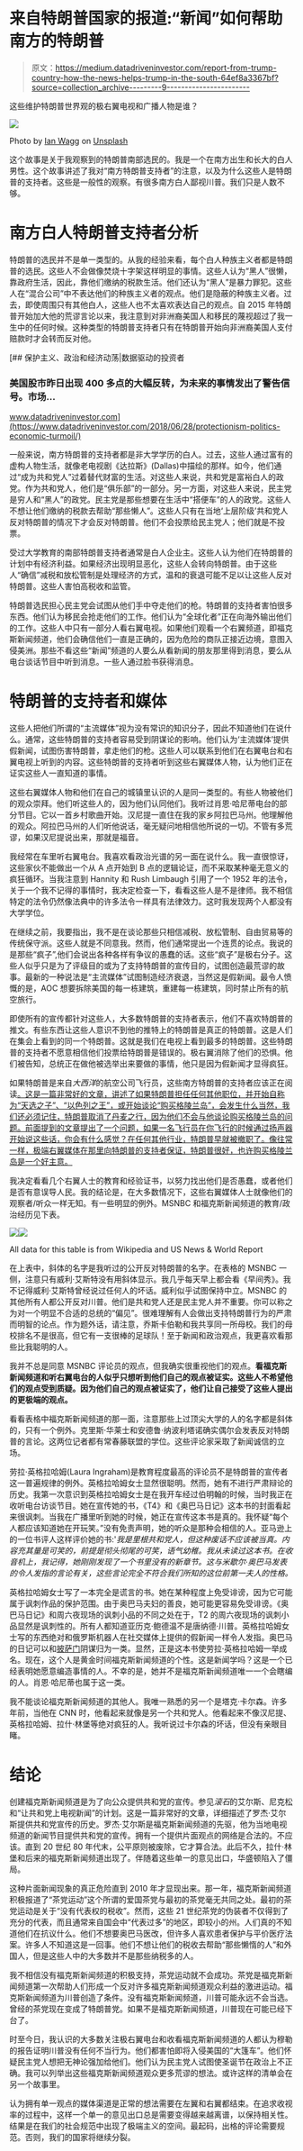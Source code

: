 # 来自特朗普国家的报道:“新闻”如何帮助南方的特朗普

> 原文：<https://medium.datadriveninvestor.com/report-from-trump-country-how-the-news-helps-trump-in-the-south-64ef8a3367bf?source=collection_archive---------9----------------------->

这些维护特朗普世界观的极右翼电视和广播人物是谁？

![](img/0a2877edd44ecb74a513857adc4f7bce.png)

Photo by [Ian Wagg](https://unsplash.com/@iwagg?utm_source=medium&utm_medium=referral) on [Unsplash](https://unsplash.com?utm_source=medium&utm_medium=referral)

这个故事是关于我观察到的特朗普南部选民的。我是一个在南方出生和长大的白人男性。这个故事讲述了我对“南方特朗普支持者”的注意，以及为什么这些人是特朗普的支持者。这些是一般性的观察。有很多南方白人鄙视川普。我们只是人数不够。

# 南方白人特朗普支持者分析

特朗普的选民并不是单一类型的。从我的经验来看，每个白人种族主义者都是特朗普的选民。这些人不会做像焚烧十字架这样明显的事情。这些人认为“黑人”很懒，靠政府生活，因此，靠他们缴纳的税款生活。他们还认为“黑人”是暴力罪犯。这些人在“混合公司”中不表达他们的种族主义者的观点。他们是隐蔽的种族主义者。过去，即使周围只有其他白人，这些人也不太喜欢表达自己的观点。自 2015 年特朗普开始加大他的荒谬言论以来，我注意到对非洲裔美国人和移民的蔑视超过了我一生中的任何时候。这种类型的特朗普支持者只有在特朗普开始向非洲裔美国人支付赔款时才会转而反对他。

[](https://www.datadriveninvestor.com/2018/06/28/protectionism-politics-economic-turmoil/) [## 保护主义、政治和经济动荡|数据驱动的投资者

### 美国股市昨日出现 400 多点的大幅反转，为未来的事情发出了警告信号。市场…

www.datadriveninvestor.com](https://www.datadriveninvestor.com/2018/06/28/protectionism-politics-economic-turmoil/) 

一般来说，南方特朗普的支持者都是非大学学历的白人。过去，这些人通过富有的虚构人物生活，就像老电视剧《达拉斯》(Dallas)中描绘的那样。如今，他们通过“成为共和党人”过着替代财富的生活。对这些人来说，共和党是富裕白人的政党。作为共和党人，他们是“俱乐部”的一部分。另一方面，对这些人来说，民主党是穷人和“黑人”的政党。民主党是那些想要在生活中“搭便车”的人的政党。这些人不想让他们缴纳的税款去帮助“那些懒人”。这些人只有在当地‘上层阶级’共和党人反对特朗普的情况下才会反对特朗普。他们不会投票给民主党人；他们就是不投票。

受过大学教育的南部特朗普支持者通常是白人企业主。这些人认为他们在特朗普的计划中有经济利益。如果经济出现明显恶化，这些人会转向特朗普。由于这些人“确信”减税和放松管制是处理经济的方式，温和的衰退可能不足以让这些人反对特朗普。这些人害怕高税收和监管。

特朗普选民担心民主党会试图从他们手中夺走他们的枪。特朗普的支持者害怕很多东西。他们认为移民会抢走他们的工作。他们认为“全球化者”正在向海外输出他们的工作。这些人中只有一部分人看右翼电视。如果他们观看一个右翼频道，即福克斯新闻频道，他们会确信他们一直是正确的，因为危险的商队正接近边境，意图入侵美洲。那些不看这些“新闻”频道的人要么从看新闻的朋友那里得到消息，要么从电台谈话节目中听到消息。一些人通过脸书获得消息。

# 特朗普的支持者和媒体

这些人把他们所谓的“主流媒体”视为没有常识的知识分子，因此不知道他们在说什么。通常，这些特朗普的支持者容易受到阴谋论的影响。他们认为‘主流媒体’提供假新闻，试图伤害特朗普，拿走他们的枪。这些人可以联系到他们在右翼电台和右翼电视上听到的内容。这些特朗普的支持者听到这些右翼媒体人物，认为他们正在证实这些人一直知道的事情。

这些右翼媒体人物和他们在自己的城镇里认识的人是同一类型的。有些人物被他们的观众崇拜。他们听这些人的，因为他们认同他们。我听过肖恩·哈尼蒂电台的部分节目。它以一首乡村歌曲开始。汉尼提一直住在我的家乡阿拉巴马州。他理解他的观众。阿拉巴马州的人们听他说话，毫无疑问地相信他所说的一切。不管有多荒谬，如果汉尼提说出来，那就是福音。

我经常在车里听右翼电台。我喜欢看政治光谱的另一面在说什么。我一直很惊讶，这些家伙不能做出一个从 A 点开始到 B 点的逻辑论证，而不采取某种毫无意义的疯狂循环。当我注意到 Hannity 和 Rush Limbaugh 引用了一个 1952 年的法令，关于一个我不记得的事情时，我决定检查一下，看看这些人是不是律师。我不相信特定的法令仍然像法典中的许多法令一样具有法律效力。这时我发现两个人都没有大学学位。

在继续之前，我要指出，我不是在谈论那些只相信减税、放松管制、自由贸易等的传统保守派。这些人就是不同意我。然而，他们通常提出一个连贯的论点。我说的是那些“疯子”,他们会说出各种各样有争议的愚蠢的话。这些“疯子”是极右分子。这些人似乎只是为了评级目的或为了支持特朗普的宣传目的，试图创造最荒谬的故事。最新的一种说法是“主流媒体”试图制造经济衰退，当然这是假新闻。最令人愤慨的是，AOC 想要拆除美国的每一栋建筑，重建每一栋建筑，同时禁止所有的航空旅行。

即使所有的宣传都针对这些人，大多数特朗普的支持者表示，他们不喜欢特朗普的推文。有些东西让这些人意识不到他的推特上的特朗普是真正的特朗普。这是人们在集会上看到的同一个特朗普。这就是我们在电视上看到最多的特朗普。这些特朗普的支持者不愿意相信他们投票给特朗普是错误的。极右翼消除了他们的恐惧。他们被告知，总统正在做他被选举出来要做的事情，他只是因为假新闻才显得疯狂。

如果特朗普是来自*大西洋*的航空公司飞行员，这些南方特朗普的支持者应该正在阅读[。这是一篇非常好的文章，讲述了如果特朗普担任任何其他职位，并开始自称为“天选之子”、“以色列之王”，或开始谈论“购买格陵兰岛”，会发生什么当然，我们还必须记住，特朗普取消了丹麦之行，因为他们不会与他谈论购买格陵兰岛的问题。前面提到的文章提出了一个问题，如果一名飞行员在你飞行的时候通过扬声器开始说这些话，你会有什么感觉？在任何其他行业，特朗普早就被撤职了。像往常一样，极端右翼媒体在那里向特朗普的支持者保证，特朗普很好，也许购买格陵兰岛是一个好主意。](https://www.theatlantic.com/notes/2019/08/if-trump-were-airline-pilot/596575/)

我决定看看几个右翼人士的教育和经验证书，以努力找出他们是否愚蠢，或者他们是否有意误导人民。我的结论是，在大多数情况下，这些右翼媒体人士就像他们的观察者/听众一样无知。有一些明显的例外。MSNBC 和福克斯新闻频道的教育/政治经历见下表。

![](img/c0ac4d8d5b624ac2145957d1b0821337.png)![](img/f508e31607641fb07974c33d83d99989.png)

All data for this table is from Wikipedia and US News & World Report

在上表中，斜体的名字是我听过的公开反对特朗普的名字。在表格的 MSNBC 一侧，注意只有威利·艾斯特没有用斜体显示。我几乎每天早上都会看《早间秀》。我不记得威利·艾斯特曾经说过任何人的坏话。威利似乎试图保持中立。MSNBC 的其他所有人都公开反对川普。他们是共和党人还是民主党人并不重要。你可以称之为对一个明显不合适的总统的“偏见”。很难理解有人会做出支持特朗普行为的严肃而明智的论点。作为题外话，请注意，乔斯卡伯勒和我共享同一所母校。我们的母校排名不是很高，但它有一支很棒的足球队！至于新闻和政治观点，我更喜欢看那些比我聪明的人。

我并不总是同意 MSNBC 评论员的观点，但我确实很重视他们的观点。**看福克斯新闻频道和听右翼电台的人似乎只想听到他们自己的观点被证实。这些人不希望他们的观点受到质疑。因为他们自己的观点被证实了，他们让自己接受了这些人提出的更极端的观点。**

看看表格中福克斯新闻频道的那一面，注意那些上过顶尖大学的人的名字都是斜体的，只有一个例外。克里斯·华莱士和安德鲁·纳波利塔诺确实偶尔会发表反对特朗普的言论。这两位记者都有常春藤联盟的学位。这些评论家采取了新闻诚信的立场。

劳拉·英格拉哈姆(Laura Ingraham)是教育程度最高的评论员不是特朗普的宣传者这一普遍规律的例外。英格拉哈姆女士显然很聪明。然而，她有不进行严肃辩论的历史。我第一次意识到英格拉哈姆女士是在我开车经过伯明翰的时候，当时我正在收听电台访谈节目。她在宣传她的书，《T4》和《奥巴马日记》这本书的封面看起来很讽刺。当我在广播里听到她的时候，她正在宣传这本书是真的。我怀疑“每个人都应该知道她在开玩笑。”没有免责声明，她的听众是那种会相信的人。亚马逊上的一位书评人这样评价她的书:'*我是里根共和党人，但这种废话不应该被当真。内容充其量是可笑的，前提是彻头彻尾的可笑，语气幼稚。我从未读过这本书。在收音机上，我记得，她刚刚发现了一个书里没有的新章节。这与米歇尔·奥巴马发表的令人发指的言论有关，这些言论完全不符合我们所知的这位前第一夫人的性格。*

英格拉哈姆女士写了一本完全是谎言的书。她在某种程度上免受诽谤，因为它可能属于讽刺作品的保护范围。由于奥巴马夫妇的善良，她可能更容易免受诽谤。《奥巴马日记》和周六夜现场的讽刺小品的不同之处在于，T2 的周六夜现场的讽刺小品显然是讽刺性的。所有人都知道亚历克·鲍德温不是唐纳德·川普。英格拉哈姆女士写的东西绝对和俄罗斯机器人在社交媒体上提供的假新闻一样令人发指。奥巴马的日记可以和[披萨门](https://en.wikipedia.org/wiki/Pizzagate_conspiracy_theory)阴谋归为一类。显然，正是这本书使劳拉·英格拉哈姆一举成名。现在，这个人是黄金时间福克斯新闻频道的个性。这是新闻学吗？这是一个已经表明她愿意编造事情的人。不幸的是，她并不是福克斯新闻频道唯一一个会瞎编的人。肖恩·哈尼蒂也属于这一类。

我不能谈论福克斯新闻频道的其他人。我唯一熟悉的另一个是塔克·卡尔森。许多年前，当他在 CNN 时，他看起来就像是另一个共和党人。他看起来不像汉尼提、英格拉哈姆、拉什·林堡等绝对疯狂的人。我听说过卡尔森的坏话，但没有亲眼目睹。

# 结论

创建福克斯新闻频道是为了向公众提供共和党的宣传。参见*滚石*的艾尔斯、尼克松和“让共和党上电视新闻”的计划。这是一篇非常好的文章，详细描述了罗杰·艾尔斯提供共和党宣传的历史。罗杰·艾尔斯是福克斯新闻频道的先驱，他为当地电视频道的新闻节目提供共和党的宣传。拥有一个提供片面观点的网络是合法的。不应该。直到 20 世纪 80 年代末，公平原则被废除，它才算合法。此后不久，拉什·林堡和后来的福克斯新闻频道出现了。伴随着这些单一的意见出口，华盛顿陷入了僵局。

这种片面新闻现象的真正危险直到 2010 年才显现出来。那一年，福克斯新闻频道积极报道了“茶党运动”这个所谓的爱国茶党与最初的茶党毫无共同之处。最初的茶党运动是关于“没有代表权的税收”。然而，这些 21 世纪茶党的伪装者不仅得到了充分的代表，而且通常来自国会中“代表过多”的地区，即较小的州。人们真的不知道他们在抗议什么。他们不想要奥巴马医改，但许多人喜欢患者保护与平价医疗法案。许多人不知道这是一回事。他们不想让他们的税收去帮助“那些懒惰的人”和外国人，但是这些人中的大多数并不是那些纳税多的人。

我不相信没有福克斯新闻频道的积极支持，茶党运动就不会成功。茶党是福克斯新闻频道第一次帮助人们形成一个反对许多福克斯新闻频道观众利益的激进运动。福克斯新闻频道为川普创造了条件。没有福克斯新闻频道，川普可能永远不会当选。曾经的茶党现在变成了特朗普党。如果不是福克斯新闻频道，川普现在可能已经下台了。

时至今日，我认识的大多数关注极右翼电台和收看福克斯新闻频道的人都认为穆勒的报告证明川普没有任何不当行为。他们都害怕即将入侵美国的“大篷车”。他们怀疑民主党人想把无神论强加给他们。他们认为民主党人试图使圣诞节在政治上不正确。我可以列举出这些福克斯新闻频道观众更多荒谬的想法。或许这样的清单会在另一个故事里。

认为拥有单一观点的媒体渠道是正常的想法需要在左翼和右翼都结束。在追求收视率的过程中，这样一个单一的意见出口总是需要变得越来越离谱，以保持相关性。结果是在我们的社会规范中出现了极端主义的空间。最起码，出格的评论需要规范。否则，我们的国家将继续分裂。
